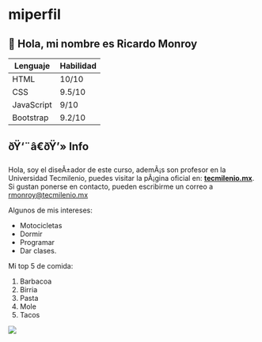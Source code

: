 # miperfil

## :wave: Hola, mi nombre es Ricardo Monroy

| Lenguaje   | Habilidad |
| ---------- | --------- |
| HTML       | 10/10     |
| CSS        | 9.5/10    |
| JavaScript | 9/10      |
| Bootstrap  | 9.2/10    |

## ðŸ‘¨â€ðŸ’» Info

Hola, soy el diseÃ±ador de este curso, ademÃ¡s son profesor en la Universidad Tecmilenio, puedes visitar la pÃ¡gina oficial en: **[tecmilenio.mx](https://tecmilenio.mx/es)**. Si gustan ponerse en contacto, pueden escribirme un correo a [rmonroy@tecmilenio.mx](rmonroy@tecmilenio.mx)

Algunos de mis intereses:

- Motocicletas
- Dormir
- Programar
- Dar clases.

Mi top 5 de comida:

1. Barbacoa
2. Birria
3. Pasta
4. Mole
5. Tacos

![](https://media.giphy.com/media/OPYnG3Xf8zLag/giphy.gif)

